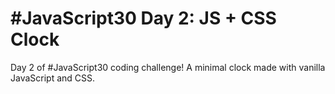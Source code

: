 # #JavaScript30 Day 2: JS + CSS Clock

Day 2 of #JavaScript30 coding challenge! A minimal clock made with vanilla JavaScript and CSS.